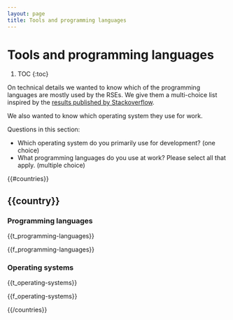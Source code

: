```yaml
---
layout: page
title: Tools and programming languages
---
```

# Tools and programming languages

1. TOC
{:toc}

On technical details we wanted to know which of the programming languages are mostly used by the RSEs. We give them a multi-choice list inspired by the [results published by Stackoverflow](https://insights.stackoverflow.com/survey/2017#most-popular-technologies).

We also wanted to know which operating system they use for work.

Questions in this section:

* Which operating system do you primarily use for development? (one choice)
* What programming languages do you use at work? Please select all that apply.
  (multiple choice)

{{#countries}}

## {{country}}

### Programming languages

{{t_programming-languages}}

{{f_programming-languages}}

### Operating systems

{{t_operating-systems}}

{{f_operating-systems}}

{{/countries}}
